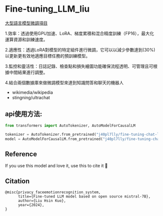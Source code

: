 # Fine-tuning_LLM_liu

[大型語言模型微調項目](https://huggingface.co/j40pl7lly/fine-tuning-chat-liu)

1.效率：透過使用GPU加速、LoRA、梯度累積和混合精度訓練（FP16），最大化運算資源和訓練速度。

2.適應性：透過LoRA對模型的特定組件進行微調，它可以以減少參數達到(30%)以更新更有效地適應目標任務的預訓練模型。

3.監控和靈活性：日誌記錄、檢查點和損失繪圖功能確保流程透明、可管理且可根據中間結果進行調整。

4.結合兩個數據庫來做微調模型來達到知識問答和聊天的機器人
- wikimedia/wikipedia
- stingning/ultrachat

## api使用方法:

```python
from transformers import AutoTokenizer, AutoModelForCausalLM

tokenizer = AutoTokenizer.from_pretrained("j40pl7lly/fine-tuning-chat-liu")
model = AutoModelForCausalLM.from_pretrained("j40pl7lly/fine-tuning-chat-liu")
```

## Reference
If you use this model and love it, use this to cite it 🤗

## Citation

```
@misc{privacy_faceemotionrecognition_system,
      title={Fine-tuned LLM model based on open source mistral-7B},
      author={Liu Hsin Kuo},
      year={2024},
}
```

